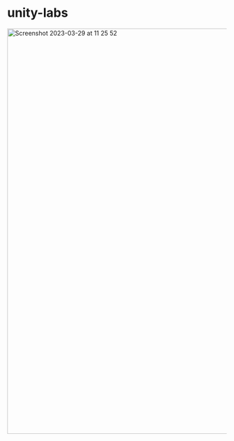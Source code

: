 # unity-labs

<img width="928" alt="Screenshot 2023-03-29 at 11 25 52" src="https://user-images.githubusercontent.com/24240873/228473334-4cd019ac-4457-4db6-969a-9b4ba9b593ad.png">
